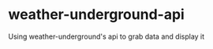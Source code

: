 weather-underground-api
=======================

Using weather-underground's api to grab data and display it

